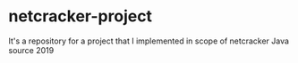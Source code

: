 # netcracker-project
It's a repository for a project that I implemented in scope of netcracker Java source 2019
